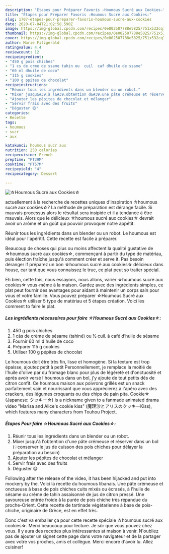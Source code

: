 ```yaml
---
description: "Étapes pour Préparer Favoris ☆Houmous Sucré aux Cookies☆"
title: "Étapes pour Préparer Favoris ☆Houmous Sucré aux Cookies☆"
slug: 1707-etapes-pour-preparer-favoris-houmous-sucre-aux-cookies
date: 2020-07-04T21:02:58.590Z
image: https://img-global.cpcdn.com/recipes/0e002507788e5825/751x532cq70/☆houmous-sucre-aux-cookies☆-photo-principale-de-la-recette.jpg
thumbnail: https://img-global.cpcdn.com/recipes/0e002507788e5825/751x532cq70/☆houmous-sucre-aux-cookies☆-photo-principale-de-la-recette.jpg
cover: https://img-global.cpcdn.com/recipes/0e002507788e5825/751x532cq70/☆houmous-sucre-aux-cookies☆-photo-principale-de-la-recette.jpg
author: Marie Fitzgerald
ratingvalue: 4.4
reviewcount: 12
recipeingredient:
- "450 g pois chiches"
- "1 cs de crme de ssame tahin ou  cuil  caf dhuile de ssame"
- "60 ml dhuile de coco"
- "115 g cookies"
- "100 g ppites de chocolat"
recipeinstructions:
- "Réunir tous les ingrédients dans un blender ou un robot."
- "Mixer jusqu&#39;à l&#39;obtention d&#39;une pâte crémeuse et réserver dans un bol (💡conserver le jus de cuisson des pois chiches pour délayer la préparation au besoin)"
- "Ajouter les pépites de chocolat et mélanger"
- "Servir frais avec des fruits"
- "Déguster 😋"
categories:
- Recette
tags:
- houmous
- sucr
- aux

katakunci: houmous sucr aux 
nutrition: 250 calories
recipecuisine: French
preptime: "PT39M"
cooktime: "PT57M"
recipeyield: "4"
recipecategory: Dessert

---
```



![☆Houmous Sucré aux Cookies☆](https://img-global.cpcdn.com/recipes/0e002507788e5825/751x532cq70/☆houmous-sucre-aux-cookies☆-photo-principale-de-la-recette.jpg)

actuellement à la recherche de recettes uniques d'inspiration ☆houmous sucré aux cookies☆? La méthode de préparation est dérange facile. Si mauvais processus alors le résultat sera insipide et il a tendance à être mauvais. Alors que le délicieux ☆houmous sucré aux cookies☆ devrait avoir un arôme et un goût qui pouvoir provoquer notre appétit.

Réunir tous les ingrédients dans un blender ou un robot. Le houmous est idéal pour l&#39;apéritif. Cette recette est facile à préparer.

Beaucoup de choses qui plus ou moins affectent la qualité gustative de ☆houmous sucré aux cookies☆, commençant à partir du type de matériau, puis élection fraîche jusqu'à comment créer et serve it. Pas besoin déranger if préparez un bon ☆houmous sucré aux cookies☆ délicieux dans house, car tant que vous connaissez le truc, ce plat peut so traiter spécial.


Eh bien, cette fois, nous essayons, nous allons, varier ☆houmous sucré aux cookies☆ vous-même à la maison. Gardez avec des ingrédients simples, ce plat peut fournir des avantages pour aidant à maintenir un corps sain pour vous et votre famille. Vous pouvez préparer ☆Houmous Sucré aux Cookies☆ utiliser 5 type de matériau et 5 étapes création. Voici les comment to faire le plat.

<!--inarticleads1-->

##### Les ingrédients nécessaires pour faire ☆Houmous Sucré aux Cookies☆:

1.  450 g pois chiches
1.  1 càs de crème de sésame (tahiné) ou ½ cuil. à café d’huile de sésame
1. Fournir 60 ml d&#39;huile de coco
1. Préparer 115 g cookies
1. Utiliser 100 g pépites de chocolat


Le houmous doit être très fin, lisse et homogène. Si la texture est trop épaisse, ajoutez petit à petit Personnellement, je remplace la moitié de l&#39;huile d&#39;olive par du fromage blanc pour plus de légèreté et d&#39;onctuosité et après avoir versé l&#39;houmous dans un bol, j&#39;y ajoute de tout petits dés de citron confit. Ce houmous maison aux poivrons grillés est un snack parfaitement sain et nourrissant que vous apprécierez à l&#39;apéro avec des crackers, des légumes croquants ou des chips de pain pita. Cookie☆ (Japanese: クッキー☆) is a nickname given to a fanmade animated drama video &#34;Marisa and Alice&#39;s cookie kiss&#34; (魔理沙とアリスのクッキーKiss), which features many characters from Touhou Project. 

<!--inarticleads2-->

##### Étapes Pour faire ☆Houmous Sucré aux Cookies☆:

1. Réunir tous les ingrédients dans un blender ou un robot.
1. Mixer jusqu&#39;à l&#39;obtention d&#39;une pâte crémeuse et réserver dans un bol (💡conserver le jus de cuisson des pois chiches pour délayer la préparation au besoin)
1. Ajouter les pépites de chocolat et mélanger
1. Servir frais avec des fruits
1. Déguster 😋


Following after the release of the video, it has been hijacked and put into mockery by the. Voici la recette du houmous libanais. Une pâte crémeuse et onctueuse à base de pois chiches cuits mixés ou écrasés, à l&#39;huile de sésame ou crème de tahin assaisonné de jus de citron pressé. Une savoureuse entrée froide à la purée de pois chiche très répandue du proche-Orient. Cette recette de tartinade végétarienne à base de pois-chiche, originaire de Grèce, est en effet très. 


Donc c'est va emballer ça pour cette recette spéciale ☆houmous sucré aux cookies☆. Merci beaucoup pour lecture. Je sûr que vous pouvez chez vous. Il y aura des recettes plus  intéressantes at maison à venir. N'oubliez pas de ajouter un signet cette page dans votre navigateur et de la partager avec votre vos proches, amis et collègue. Merci encore d'avoir lu. Allez cuisiner!
